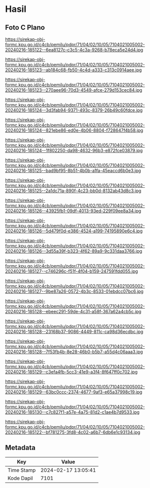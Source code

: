 # Hasil

## Foto C Plano

https://sirekap-obj-formc.kpu.go.id/c4cb/pemilu/pdpr/71/04/02/10/05/7104021005002-20240216-185122--6ea8127c-c3c5-4c3a-9268-b78eca5e24d4.jpg

https://sirekap-obj-formc.kpu.go.id/c4cb/pemilu/pdpr/71/04/02/10/05/7104021005002-20240216-185123--ab184c68-fb50-4c4d-a333-c313c0914aee.jpg

https://sirekap-obj-formc.kpu.go.id/c4cb/pemilu/pdpr/71/04/02/10/05/7104021005002-20240216-185123--270aee96-70d3-4549-afce-279d153cec84.jpg

https://sirekap-obj-formc.kpu.go.id/c4cb/pemilu/pdpr/71/04/02/10/05/7104021005002-20240216-185124--3d3fab94-9371-493c-8379-26b49c60fdce.jpg

https://sirekap-obj-formc.kpu.go.id/c4cb/pemilu/pdpr/71/04/02/10/05/7104021005002-20240216-185124--821ebe86-ed0e-4b06-8804-f728647f4b58.jpg

https://sirekap-obj-formc.kpu.go.id/c4cb/pemilu/pdpr/71/04/02/10/05/7104021005002-20240216-185124--1f802250-da98-4632-96b3-e872fce03879.jpg

https://sirekap-obj-formc.kpu.go.id/c4cb/pemilu/pdpr/71/04/02/10/05/7104021005002-20240216-185125--bad9bf95-8b51-4b0b-a1fa-45eaccd6b0e3.jpg

https://sirekap-obj-formc.kpu.go.id/c4cb/pemilu/pdpr/71/04/02/10/05/7104021005002-20240216-185125--2a1dc71a-890f-4c23-bb0d-8132ab43d8c3.jpg

https://sirekap-obj-formc.kpu.go.id/c4cb/pemilu/pdpr/71/04/02/10/05/7104021005002-20240216-185126--43925fb1-09df-4013-93ed-229f09ee8a34.jpg

https://sirekap-obj-formc.kpu.go.id/c4cb/pemilu/pdpr/71/04/02/10/05/7104021005002-20240216-185126--5d479f0d-e386-4524-a199-74195890e6c4.jpg

https://sirekap-obj-formc.kpu.go.id/c4cb/pemilu/pdpr/71/04/02/10/05/7104021005002-20240216-185126--3d55a39f-b323-4f62-89a9-9c331daa3766.jpg

https://sirekap-obj-formc.kpu.go.id/c4cb/pemilu/pdpr/71/04/02/10/05/7104021005002-20240216-185127--c746296c-f51f-4f04-b159-247591fdd055.jpg

https://sirekap-obj-formc.kpu.go.id/c4cb/pemilu/pdpr/71/04/02/10/05/7104021005002-20240216-185127--9be87a26-0572-4b3c-8533-01ebdcc07bc6.jpg

https://sirekap-obj-formc.kpu.go.id/c4cb/pemilu/pdpr/71/04/02/10/05/7104021005002-20240216-185128--ebeec291-59de-4c31-a58f-367a62a4cb5c.jpg

https://sirekap-obj-formc.kpu.go.id/c4cb/pemilu/pdpr/71/04/02/10/05/7104021005002-20240216-185128--23168b37-9086-4449-811c-ca98d36ecdbc.jpg

https://sirekap-obj-formc.kpu.go.id/c4cb/pemilu/pdpr/71/04/02/10/05/7104021005002-20240216-185128--7f53fb4b-8e28-46b0-b5b7-a55d4c06aaa3.jpg

https://sirekap-obj-formc.kpu.go.id/c4cb/pemilu/pdpr/71/04/02/10/05/7104021005002-20240216-185129--c3efa4fb-5cc3-41e9-a3f4-8f647ff0c702.jpg

https://sirekap-obj-formc.kpu.go.id/c4cb/pemilu/pdpr/71/04/02/10/05/7104021005002-20240216-185129--63bc0ccc-2374-4677-9af3-e65a37998c19.jpg

https://sirekap-obj-formc.kpu.go.id/c4cb/pemilu/pdpr/71/04/02/10/05/7104021005002-20240216-185130--c7c827f1-a57e-4a75-81d2-c1ae4b7d9533.jpg

https://sirekap-obj-formc.kpu.go.id/c4cb/pemilu/pdpr/71/04/02/10/05/7104021005002-20240216-185122--bf781275-3fd8-4c02-a6b7-6db6e1c93134.jpg


## Metadata

| Key        | Value               |
| ---------- | ------------------- |
| Time Stamp | 2024-02-17 13:05:41 |
| Kode Dapil | 7101                |



